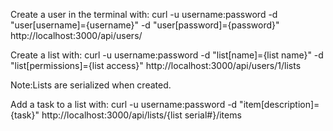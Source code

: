 Create a user in the terminal with: curl -u username:password -d "user[username]={username}" -d "user[password]={password}" http://localhost:3000/api/users/

Create a list with: curl -u username:password -d "list[name]={list name}" -d "list[permissions]={list access}" http://localhost:3000/api/users/1/lists

Note:Lists are serialized when created.

Add a task to a list with: curl -u username:password -d "item[description]={task}" http://localhost:3000/api/lists/{list serial#}/items
